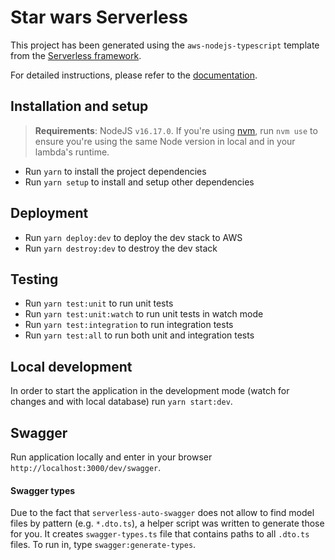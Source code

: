 # Star wars Serverless

This project has been generated using the `aws-nodejs-typescript` template from the [Serverless framework](https://www.serverless.com/).

For detailed instructions, please refer to the [documentation](https://www.serverless.com/framework/docs/providers/aws/).

## Installation and setup

> **Requirements**: NodeJS `v16.17.0`. If you're using [nvm](https://github.com/nvm-sh/nvm), run `nvm use` to ensure you're using the same Node version in local and in your lambda's runtime.

- Run `yarn` to install the project dependencies
- Run `yarn setup` to install and setup other dependencies

## Deployment

- Run `yarn deploy:dev` to deploy the dev stack to AWS
- Run `yarn destroy:dev` to destroy the dev stack

## Testing

- Run `yarn test:unit` to run unit tests
- Run `yarn test:unit:watch` to run unit tests in watch mode
- Run `yarn test:integration` to run integration tests
- Run `yarn test:all` to run both unit and integration tests

## Local development

In order to start the application in the development mode (watch for changes and with local database) run `yarn start:dev`.

## Swagger

Run application locally and enter in your browser `http://localhost:3000/dev/swagger`.

#### Swagger types

Due to the fact that `serverless-auto-swagger` does not allow to find model files by pattern (e.g. `*.dto.ts`), a helper script was written to generate those for you. It creates `swagger-types.ts` file that contains paths to all `.dto.ts` files. To run in, type `swagger:generate-types`.
